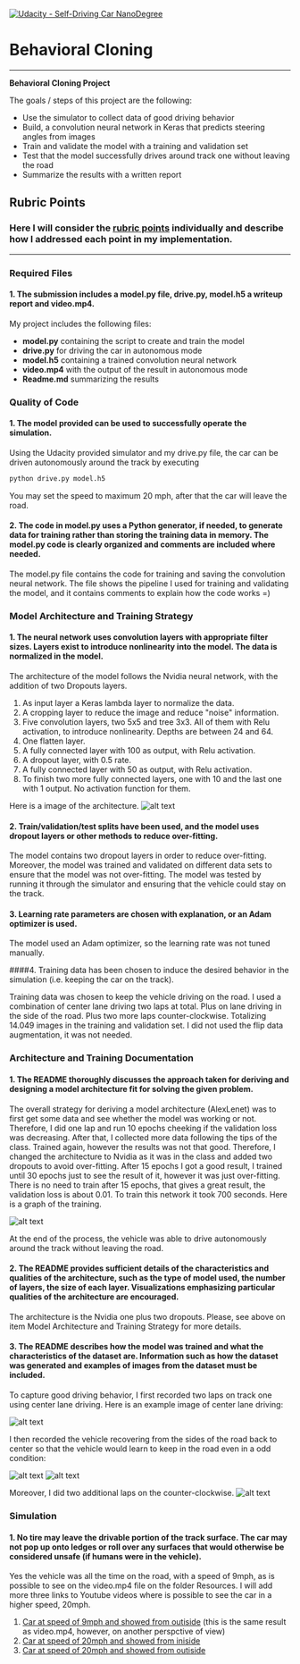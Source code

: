 [![Udacity - Self-Driving Car NanoDegree](https://s3.amazonaws.com/udacity-sdc/github/shield-carnd.svg)](http://www.udacity.com/drive)
# **Behavioral Cloning**

---

**Behavioral Cloning Project**

The goals / steps of this project are the following:
* Use the simulator to collect data of good driving behavior
* Build, a convolution neural network in Keras that predicts steering angles from images
* Train and validate the model with a training and validation set
* Test that the model successfully drives around track one without leaving the road
* Summarize the results with a written report

[//]: # (Image References)

[image1]: ./Resources/ArchitectureNvidia.png "Nvidia's architecture"
[image2]: ./Resources/LossGraph.png "Training Loss View"
[image3]: ./Resources/ImageData001.jpg "Center Image Correct Direction"
[image4]: ./Resources/ImageData002.jpg "Left Image Correct Direction"
[image5]: ./Resources/ImageData003.jpg "Right Image Correct Direction"
[image6]: ./Resources/ImageData004.jpg "Center Image Opostie Direction"


## Rubric Points
### Here I will consider the [rubric points](https://review.udacity.com/#!/rubrics/432/view) individually and describe how I addressed each point in my implementation.

---
### Required Files

#### 1. The submission includes a model.py file, drive.py, model.h5 a writeup report and video.mp4.

My project includes the following files:
* **model.py** containing the script to create and train the model
* **drive.py** for driving the car in autonomous mode
* **model.h5** containing a trained convolution neural network
* **video.mp4** with the output of the result in autonomous mode
* **Readme.md** summarizing the results

### Quality of Code

#### 1. The model provided can be used to successfully operate the simulation.
Using the Udacity provided simulator and my drive.py file, the car can be driven autonomously around the track by executing
```sh
python drive.py model.h5
```
You may set the speed to maximum 20 mph, after that the car will leave the road.

#### 2. The code in model.py uses a Python generator, if needed, to generate data for training rather than storing the training data in memory. The model.py code is clearly organized and comments are included where needed.

The model.py file contains the code for training and saving the convolution neural network. The file shows the pipeline I used for training and validating the model, and it contains comments to explain how the code works =)

### Model Architecture and Training Strategy

#### 1. The neural network uses convolution layers with appropriate filter sizes. Layers exist to introduce nonlinearity into the model. The data is normalized in the model.

The architecture of the model follows the Nvidia neural network, with the addition of two Dropouts layers.
1. As input layer a Keras lambda layer to normalize the data.
2. A cropping layer to reduce the image and reduce "noise" information.
3. Five convolution layers, two 5x5 and tree 3x3. All of them with Relu activation, to introduce nonlinearity. Depths are between 24 and 64.
4. One flatten layer.
5. A fully connected layer with 100 as output, with Relu activation.
6. A dropout layer, with 0.5 rate.
7. A fully connected layer with 50 as output, with Relu activation.
8. To finish two more fully connected layers, one with 10 and the last one with 1 output. No activation function for them.

Here is a image of the architecture.
![alt text][image1]

#### 2. Train/validation/test splits have been used, and the model uses dropout layers or other methods to reduce over-fitting.

The model contains two dropout layers in order to reduce over-fitting. Moreover, the model was trained and validated on different data sets to ensure that the model was not over-fitting. The model was tested by running it through the simulator and ensuring that the vehicle could stay on the track.

#### 3. Learning rate parameters are chosen with explanation, or an Adam optimizer is used.

The model used an Adam optimizer, so the learning rate was not tuned manually.

####4. Training data has been chosen to induce the desired behavior in the simulation (i.e. keeping the car on the track).

Training data was chosen to keep the vehicle driving on the road. I used a combination of center lane driving two laps at total. Plus on lane driving in the side of the road. Plus two more laps counter-clockwise. Totalizing 14.049 images in the training and validation set. I did not used the flip data augmentation, it was not needed.

### Architecture and Training Documentation

#### 1. The README thoroughly discusses the approach taken for deriving and designing a model architecture fit for solving the given problem.

The overall strategy for deriving a model architecture (AlexLenet) was to first get some data and see whether the model was working or not. Therefore, I did one lap and run 10 epochs cheeking if the validation loss was decreasing.
After that, I collected more data following the tips of the class.
Trained again, however the results was not that good. Therefore, I changed the architecture to Nvidia as it was in the class and added two dropouts to avoid over-fitting. After 15 epochs I got a good result, I trained until 30 epochs just to see the result of it, however it was just over-fitting. There is no need to train after 15 epochs, that gives a great result, the validation loss is about 0.01. To train this network it took 700 seconds.
Here is a graph of the training.

![alt text][image2]

At the end of the process, the vehicle was able to drive autonomously around the track without leaving the road.

#### 2. The README provides sufficient details of the characteristics and qualities of the architecture, such as the type of model used, the number of layers, the size of each layer. Visualizations emphasizing particular qualities of the architecture are encouraged.

The architecture is the Nvidia one plus two dropouts. Please, see above on item Model Architecture and Training Strategy for more details.

#### 3. The README describes how the model was trained and what the characteristics of the dataset are. Information such as how the dataset was generated and examples of images from the dataset must be included.

To capture good driving behavior, I first recorded two laps on track one using center lane driving. Here is an example image of center lane driving:

![alt text][image3]

I then recorded the vehicle recovering from the sides of the road back to center so that the vehicle would learn to keep in the road even in a odd condition:

![alt text][image4]  ![alt text][image5]

Moreover, I did two additional laps on the counter-clockwise.
![alt text][image6]


### Simulation
#### 1. No tire may leave the drivable portion of the track surface. The car may not pop up onto ledges or roll over any surfaces that would otherwise be considered unsafe (if humans were in the vehicle).
Yes the vehicle was all the time on the road, with a speed of 9mph, as is possible to see on the video.mp4 file on the folder Resources.
I will add more three links to Youtube videos where is possible to see the car in a higher speed, 20mph.
1) [Car at speed of 9mph and showed from outiside](https://youtu.be/jq825Z38ApM) (this is the same result as video.mp4, however, on another perspctive of view)
2) [Car at speed of 20mph and showed from iniside](https://youtu.be/6zT51eMjZh4)
3) [Car at speed of 20mph and showed from outiside](https://youtu.be/v3JjXCj78CU)